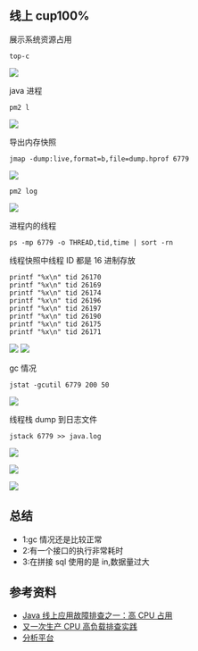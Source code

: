 ## 线上 cup100%

展示系统资源占用

```
top-c
```

![](https://riverluooo.oss-cn-beijing.aliyuncs.com/img/20190620190217.png)

java 进程

```
pm2 l
```

![](https://riverluooo.oss-cn-beijing.aliyuncs.com/img/20190620191203.png)

导出内存快照

```
jmap -dump:live,format=b,file=dump.hprof 6779
```

![](https://riverluooo.oss-cn-beijing.aliyuncs.com/img/20190621094135.png)

```
pm2 log
```

![](https://riverluooo.oss-cn-beijing.aliyuncs.com/img/20190620100902.png)

进程内的线程

```
ps -mp 6779 -o THREAD,tid,time | sort -rn
```

线程快照中线程 ID 都是 16 进制存放

```
printf "%x\n" tid 26170
printf "%x\n" tid 26169
printf "%x\n" tid 26174
printf "%x\n" tid 26196
printf "%x\n" tid 26197
printf "%x\n" tid 26190
printf "%x\n" tid 26175
printf "%x\n" tid 26171
```

![](https://riverluooo.oss-cn-beijing.aliyuncs.com/img/20190620101451.png)
![](https://riverluooo.oss-cn-beijing.aliyuncs.com/img/20190621094947.png)

gc 情况

```
jstat -gcutil 6779 200 50
```

![](https://riverluooo.oss-cn-beijing.aliyuncs.com/img/20190620102013.png)

线程栈 dump 到日志文件

```
jstack 6779 >> java.log
```

![](https://riverluooo.oss-cn-beijing.aliyuncs.com/img/20190620190626.png)

![](https://riverluooo.oss-cn-beijing.aliyuncs.com/img/20190620190720.png)

![](https://riverluooo.oss-cn-beijing.aliyuncs.com/img/20190620191057.png)

## 总结

- 1:gc 情况还是比较正常
- 2:有一个接口的执行非常耗时
- 3:在拼接 sql 使用的是 in,数据量过大

## 参考资料

- [Java 线上应用故障排查之一：高 CPU 占用](https://www.cnblogs.com/paul8339/p/7464206.html)
- [又一次生产 CPU 高负载排查实践](https://mp.weixin.qq.com/s?__biz=MzIyMzgyODkxMQ==&mid=2247484230&idx=1&sn=f5b7987bd7deadf728de97b20a979bb9&chksm=e8190d86df6e84909f9e5f3a948dcda04ad7d8ad5959abf00c04e631779b2e8fa698f64ff897&scene=27#wechat_redirect)
- [分析平台](https://fastthread.io)